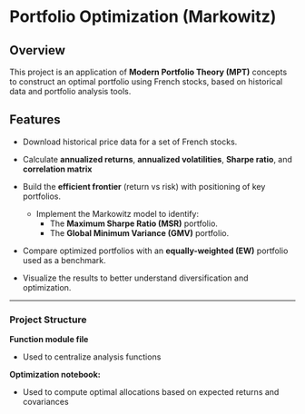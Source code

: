 # Portfolio Optimization (Markowitz)

## Overview

This project is an application of **Modern Portfolio Theory (MPT)** concepts to construct an optimal portfolio using French stocks, based on historical data and portfolio analysis tools.

## Features

- Download historical price data for a set of French stocks.
- Calculate **annualized returns**, **annualized volatilities**, **Sharpe ratio**, and **correlation matrix**
- Build the **efficient frontier** (return vs risk) with positioning of key portfolios.
    - Implement the Markowitz model to identify:
        - The **Maximum Sharpe Ratio (MSR)** portfolio.
        - The **Global Minimum Variance (GMV)** portfolio.

- Compare optimized portfolios with an **equally-weighted (EW)** portfolio used as a benchmark.
- Visualize the results to better understand diversification and optimization.

---

### Project Structure

**Function module file**

- Used to centralize analysis functions

**Optimization notebook:**  

- Used to compute optimal allocations based on expected returns and covariances

